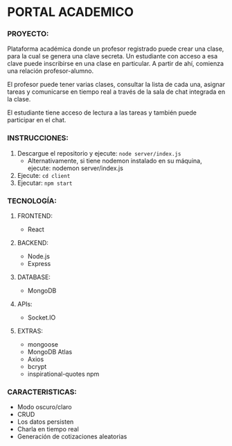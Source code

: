 # PORTAL ACADEMICO

### PROYECTO:

Plataforma académica donde un profesor registrado puede crear una clase, para la cual se genera una clave secreta. Un estudiante con acceso a esa clave puede inscribirse en una clase en particular. A partir de ahí, comienza una relación profesor-alumno.

El profesor puede tener varias clases, consultar la lista de cada una, asignar tareas y comunicarse en tiempo real a través de la sala de chat integrada en la clase.

El estudiante tiene acceso de lectura a las tareas y también puede participar en el chat.

### INSTRUCCIONES:

1. Descargue el repositorio y ejecute: `node server/index.js`
   - Alternativamente, si tiene nodemon instalado en su máquina, ejecute: nodemon server/index.js
2. Ejecute: `cd client`
3. Ejecutar: `npm start`


### TECNOLOGÍA:

1. FRONTEND:

   - React

2. BACKEND:

   - Node.js
   - Express

3. DATABASE:

   - MongoDB

4. APIs:

   - Socket.IO

5. EXTRAS:
   - mongoose
   - MongoDB Atlas
   - Axios
   - bcrypt
   - inspirational-quotes npm

### CARACTERISTICAS:

- Modo oscuro/claro
- CRUD
- Los datos persisten
- Charla en tiempo real
- Generación de cotizaciones aleatorias




